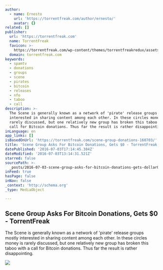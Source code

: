 ```yaml
---
author:
  - name: Ernesto
    url: 'https://torrentfreak.com/author/ernesto/'
    avatar: {}
related: []
publisher:
  url: 'https://torrentfreak.com'
  name: TorrentFreak
  favicon: >-
    https://torrentfreak.com/wp-content/themes/torrentfreakredux/assets/img/icons/favicon.png
  domain: torrentfreak.com
keywords:
  - spamtv
  - donations
  - groups
  - scene
  - pirates
  - bitcoin
  - releases
  - nfo
  - taboo
  - call
description: >-
  The Scene is generally known as a network of 'pirate' release groups mostly
  interested in sharing content among each other. In these circles money is
  rarely discussed, but one relatively new group has broken this taboo with a
  call for Bitcoin donations. Thus far the result is rather disappointing.
inLanguage: en
app_links: []
isBasedOnUrl: 'https://torrentfreak.com/scene-group-donations-160703/'
title: 'Scene Group Asks For Bitcoin Donations, Gets $0 - TorrentFreak'
datePublished: '2016-07-03T17:14:45.384Z'
dateModified: '2016-07-03T13:14:31.521Z'
starred: false
sourcePath: >-
  _posts/2016-07-03-scene-group-asks-for-bitcoin-donations-gets-dollar0-torrentfre.md
inFeed: true
hasPage: false
inNav: false
_context: 'http://schema.org'
_type: MediaObject

---
```

<article style=""><h1>Scene Group Asks For Bitcoin Donations, Gets $0 - TorrentFreak</h1><p>The Scene is generally known as a network of 'pirate' release groups mostly interested in sharing content among each other. In these circles money is rarely discussed, but one relatively new group has broken this taboo with a call for Bitcoin donations. Thus far the result is rather disappointing.</p><img src="https://torrentfreak.com/images/bitcoin-featured.jpg" /></article>